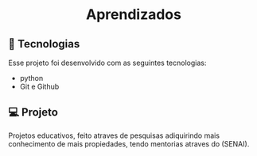 <h1 align="center"> Aprendizados </h1>

## 🚀 Tecnologias

Esse projeto foi desenvolvido com as seguintes tecnologias:

- python
- Git e Github
  

## 💻 Projeto

 Projetos educativos, feito atraves de pesquisas adiquirindo mais conhecimento de mais propiedades, tendo mentorias atraves do (SENAI).
